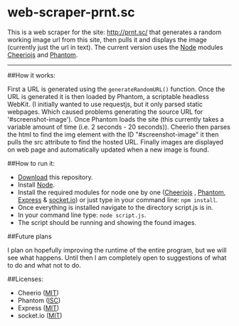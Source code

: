 # web-scraper-prnt.sc

This is a web scraper for the site: http://prnt.sc/ that generates a random working image url from this site, then pulls it and displays the image (currently just the url in text).
The current version uses the [Node](https://nodejs.org/) modules [Cheeriojs](https://github.com/cheeriojs/cheerio) and [Phantom](https://github.com/amir20/phantomjs-node/tree/master).

---

##How it works:

First a URL is generated using the ```generateRandomURL()``` function. Once the URL is generated it is then loaded by Phantom, a scriptable headless WebKit.
(I initially wanted to use requestjs, but it only parsed static webpages. Which caused problems generating the source URL for '#screenshot-image').
Once Phantom loads the site (this currently takes a variable amount of time (i.e. 2 seconds - 20 seconds)). Cheerio then parses the html to find the img element
with the ID "#screenshot-image" it then pulls the src attribute to find the hosted URL. Finally images are displayed on web page and automatically updated when a new image is found.

##How to run it:

 - [Download](https://github.com/brandonmanke/web-scraper-prnt.sc/archive/master.zip) this repository.
 - Install [Node](https://nodejs.org/).
 - Install the required modules for node one by one ([Cheeriojs](https://github.com/cheeriojs/cheerio) , [Phantom](https://github.com/amir20/phantomjs-node/tree/master), [Express](https://github.com/expressjs/express/tree/master) & [socket.io](https://github.com/socketio/socket.io)) or just type in your command line: ```npm install```.
 - Once everything is installed navigate to the directory script.js is in.
 - In your command line type: ```node script.js```.
 - The script should be running and showing the found images.

##Future plans

I plan on hopefully improving the runtime of the entire program, but we will see what happens. Until then I am completely open to suggestions of what to do and what not to do.


##Licenses:

 - Cheerio ([MIT](https://opensource.org/licenses/MIT))
 - Phantom ([ISC](https://opensource.org/licenses/ISC))
 - Express ([MIT](https://opensource.org/licenses/MIT))
 - socket.io ([MIT](https://opensource.org/licenses/MIT))

